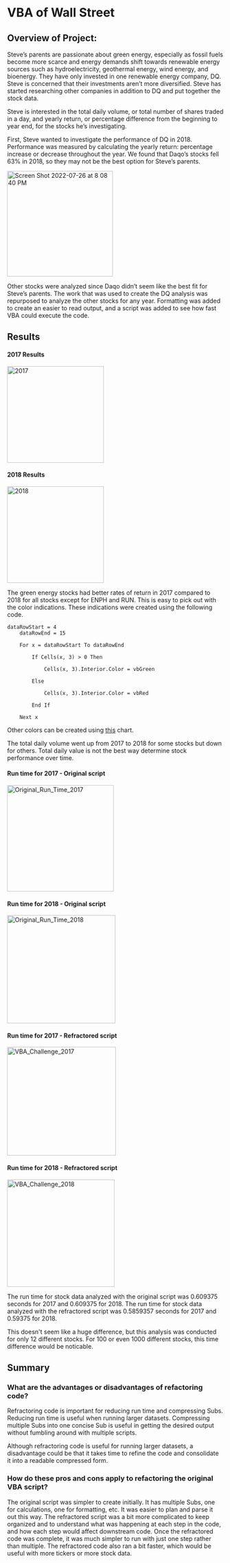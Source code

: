 # VBA of Wall Street

## Overview of Project:
Steve’s parents are passionate about green energy, especially as fossil fuels become more scarce and energy demands shift towards renewable energy sources such as hydroelectricity, geothermal energy, wind energy, and bioenergy. They have only invested in one renewable energy company, DQ. Steve is concerned that their investments aren’t more diversified. Steve has started researching other companies in addition to DQ and put together the stock data.

Steve is interested in the total daily volume, or total number of shares traded in a day, and yearly return, or percentage difference from the beginning to year end, for the stocks he’s investigating.

First, Steve wanted to investigate the performance of DQ in 2018. Performance was measured by calculating the yearly return: percentage increase or decrease throughout the year. We found that Daqo’s stocks fell 63% in 2018, so they may not be the best option for Steve’s parents.

<img width="246" alt="Screen Shot 2022-07-26 at 8 08 40 PM" src="https://user-images.githubusercontent.com/106785377/181145387-7ec55b65-7314-4512-9e56-f0f3d8debfd6.png">

Other stocks were analyzed since Daqo didn’t seem like the best fit for Steve’s parents. The work that was used to create the DQ analysis was repurposed to analyze the other stocks for any year. Formatting was added to create an easier to read output, and a script was added to see how fast VBA could execute the code.



## Results

#### 2017 Results
<img width="225" alt="2017" src="https://user-images.githubusercontent.com/106785377/181146528-f98cf48d-9950-4dfd-920f-aaac6fc06b15.png">

#### 2018 Results
<img width="225" alt="2018" src="https://user-images.githubusercontent.com/106785377/181146540-eeeebc44-f9b8-454c-bf6c-2e14c86ea1b2.png">

The green energy stocks had better rates of return in 2017 compared to 2018 for all stocks except for ENPH and RUN. This is easy to pick out with the color indications. These indications were created using the following code.

```
dataRowStart = 4
    dataRowEnd = 15

    For x = dataRowStart To dataRowEnd
        
        If Cells(x, 3) > 0 Then
            
            Cells(x, 3).Interior.Color = vbGreen
            
        Else
        
            Cells(x, 3).Interior.Color = vbRed
            
        End If
        
    Next x
```

Other colors can be created using [this](https://analysistabs.com/excel-vba/colorindex/) chart.

The total daily volume went up from 2017 to 2018 for some stocks but down for others. Total daily value is not the best way determine stock performance over time.

#### Run time for 2017 - Original script
<img width="248" alt="Original_Run_Time_2017" src="https://user-images.githubusercontent.com/106785377/181150346-dbbf96c2-1c3d-4d6a-bb41-8c7bbe002879.png">

#### Run time for 2018 - Original script
<img width="252" alt="Original_Run_Time_2018" src="https://user-images.githubusercontent.com/106785377/181150348-ae4bb7a0-11b9-44d7-b680-002a2f1ae602.png">

#### Run time for 2017 - Refractored script
<img width="253" alt="VBA_Challenge_2017" src="https://user-images.githubusercontent.com/106785377/181149460-c9ffa17c-150a-4d1b-952c-4cc66890eff1.png">

#### Run time for 2018 - Refractored script
<img width="250" alt="VBA_Challenge_2018" src="https://user-images.githubusercontent.com/106785377/181149472-325260e1-4ccb-4a56-a9c2-10adc3f82137.png">

The run time for stock data analyzed with the original script was 0.609375 seconds for 2017 and 0.609375 for 2018.
The run time for stock data analyzed with the refractored script was 0.5859357 seconds for 2017 and 0.59375 for 2018.

This doesn't seem like a huge difference, but this analysis was conducted for only 12 different stocks. For 100 or even 1000 different stocks, this time difference would be noticable.



## Summary


### What are the advantages or disadvantages of refactoring code?
Refractoring code is important for reducing run time and compressing Subs. Reducing run time is useful when running larger datasets. Compressing multiple Subs into one concise Sub is useful in getting the desired output without fumbling around with multiple scripts.

Although refractoring code is useful for running larger datasets, a disadvantage could be that it takes time to refine the code and consolidate it into a readable compressed form. 

### How do these pros and cons apply to refactoring the original VBA script?
The original script was simpler to create initially. It has multiple Subs, one for calculations, one for formatting, etc. It was easier to plan and parse it out this way. The refractored script was a bit more complicated to keep organized and to understand what was happening at each step in the code, and how each step would affect downstream code. Once the refractored code was complete, it was much simpler to run with just one step rather than multiple. The refractored code also ran a bit faster, which would be useful with more tickers or more stock data.
